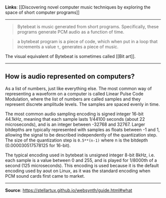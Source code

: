 **Links**: [[Discovering novel computer music techniques by exploring the space of short computer programs]]

---

> Bytebeat is music generated from short programs. Specifically, these programs generate PCM audio as a function of time.

> a bytebeat program is a piece of code, which when put in a loop that increments a value `t`, generates a piece of music.

The visual equivalent of Bytebeat is sometimes called [[Bit art]].

---

## How is audio represented on computers?

As a list of numbers, just like everything else. The most common way of representing a waveform on a computer is called Linear Pulse Code Modulation, where the list of numbers are called samples and they represent discrete amplitude levels. The samples are spaced evenly in time.

The most common audio sampling encoding is signed integer 16-bit 44.1kHz, meaning that each sample lasts 1/44100 seconds (about 22 microseconds), and is an integer between -32768 and 32767. Larger bitdepths are typically represented with samples as floats between -1 and 1, allowing the signal to be described independently of the quantization step. The size of the quantization step is `0.5**(n-1)` where n is the bitdepth (0.000030517578125 for 16-bit).

The typical encoding used in bytebeat is unsigned integer 8-bit 8kHz, i.e. each sample is a value between 0 and 255, and is played for 1/8000th of a second (125 microseconds). This encoding is used because it is the default encoding used by aout on Linux, as it was the standard encoding when PCM sound cards first came to market.

---

**Source**: https://stellartux.github.io/websynth/guide.html#what
